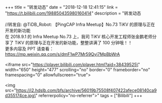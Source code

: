 +++
title = "转发动态"
date = "2018-12-18 12:41:15"
link = "https://t.bilibili.com/198850435980160414"
description = "转发动态<br><br>//转发自: @TiDB_Robot: 【PingCAP Infra Meetup】No.73 TiKV 的原理与正在开发的新功能<br>在 2018.9.1 的 Infra Meetup No.73 上，我司 TiKV 核心开发工程师张金鹏老师分享了 TiKV 的原理与正在开发的新功能，整整讲满了 100 分钟哦！！</br>更多内容及 PPT 请查看：https://mp.weixin.qq.com/s/dmF1wP7Mr59Qyj7MpBbWrA<br><br><iframe src=\"https://player.bilibili.com/player.html?aid=38439525\" width=\"650\" height=\"477\" scrolling=\"no\" border=\"0\" frameborder=\"no\" framespacing=\"0\" allowfullscreen=\"true\"></iframe><br><br><img src=\"https://i2.hdslb.com/bfs/archive/56019b75508f407422afece08140ca9d355174ce.jpg\" referrerpolicy=\"no-referrer\">"
tags = ["Bilibili"]
+++
